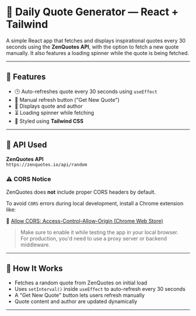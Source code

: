 # 🧠 Daily Quote Generator — React + Tailwind

A simple React app that fetches and displays inspirational quotes every 30 seconds using the **ZenQuotes API**, with the option to fetch a new quote manually. It also features a loading spinner while the quote is being fetched.

---

## 🚀 Features

- 🕒 Auto-refreshes quote every 30 seconds using `useEffect`
- 🔘 Manual refresh button ("Get New Quote")
- 📜 Displays quote and author
- ⏳ Loading spinner while fetching
- 🎨 Styled using **Tailwind CSS**

---

## 🔗 API Used

**ZenQuotes API**  
`https://zenquotes.io/api/random`

### ⚠️ CORS Notice

ZenQuotes does **not** include proper CORS headers by default.

To avoid `CORS` errors during local development, install a Chrome extension like:

🔗 [Allow CORS: Access-Control-Allow-Origin (Chrome Web Store)](https://chromewebstore.google.com/detail/allow-cors-access-control/lhobafahddgcelffkeicbaginigeejlf)

> Make sure to enable it while testing the app in your local browser.  
> For production, you'd need to use a proxy server or backend middleware.

---

## 🧠 How It Works

- Fetches a random quote from ZenQuotes on initial load
- Uses `setInterval()` inside `useEffect` to auto-refresh every 30 seconds
- A "Get New Quote" button lets users refresh manually
- Quote content and author are updated dynamically

---
